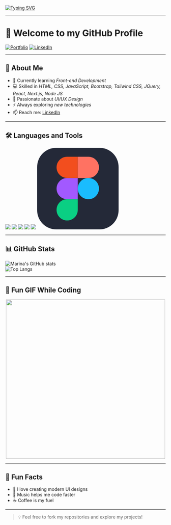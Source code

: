 [![Typing SVG](https://readme-typing-svg.herokuapp.com?size=30&duration=4000&color=F70D6A&center=true&vCenter=true&width=800&lines=Hey+there!+I'm+Marina+Tarek;Front-end+Web+Developer;UI%2FUX+Design+Enthusiast;Always+learning+new+things)](https://git.io/typing-svg)

---

# 👋 Welcome to my GitHub Profile  

[![Portfolio](https://img.shields.io/badge/Portfolio-Visit-green?logo=google-chrome)](https://your-portfolio-link.com)
[![LinkedIn](https://img.shields.io/badge/LinkedIn-Profile-blue?logo=linkedin)](https://www.linkedin.com/in/marina-tarek-83a5a7320/)


---

## 🚀 About Me  
- 🌱 Currently learning *Front-end Development*  
- 💻 Skilled in *HTML, CSS, JavaScript, Bootstrap, Tailwind CSS, JQuery, React, Next.js, Node JS*  
- 🎨 Passionate about *UI/UX Design*  
- ⚡ Always exploring *new technologies*  
- 📫 Reach me: [LinkedIn](https://www.linkedin.com/in/marina-tarek-83a5a7320/)  

---

## 🛠 Languages and Tools  
<p align="left">
<img src="https://img.shields.io/badge/HTML5-E34F26?style=for-the-badge&logo=html5&logoColor=white" />
<img src="https://img.shields.io/badge/CSS3-1572B6?style=for-the-badge&logo=css3&logoColor=white" />
<img src="https://img.shields.io/badge/JavaScript-ES6-F7DF1E?style=for-the-badge&logo=javascript&logoColor=black" />
<img src="https://img.shields.io/badge/Git-F05032?style=for-the-badge&logo=git&logoColor=white" />
<img src="https://img.shields.io/badge/VS%20Code-007ACC?style=for-the-badge&logo=visualstudiocode&logoColor=white" />
<svg xmlns="http://www.w3.org/2000/svg" width="256" height="256" fill="none" viewBox="0 0 256 256"><rect width="256" height="256" fill="#242938" rx="60"/><g clip-path="url(#clip0_4_180)"><path fill="#0ACF83" d="M94.3467 228C112.747 228 127.68 213.067 127.68 194.667V161.333H94.3467C75.9467 161.333 61.0133 176.267 61.0133 194.667C61.0133 213.067 75.9467 228 94.3467 228Z"/><path fill="#A259FF" d="M61.0133 128C61.0133 109.6 75.9467 94.6667 94.3467 94.6667H127.68V161.333H94.3467C75.9467 161.333 61.0133 146.4 61.0133 128Z"/><path fill="#F24E1E" d="M61.0133 61.3333C61.0133 42.9333 75.9467 28 94.3467 28H127.68V94.6667H94.3467C75.9467 94.6667 61.0133 79.7333 61.0133 61.3333Z"/><path fill="#FF7262" d="M127.68 28H161.013C179.413 28 194.347 42.9333 194.347 61.3333C194.347 79.7333 179.413 94.6667 161.013 94.6667H127.68V28Z"/><path fill="#1ABCFE" d="M194.347 128C194.347 146.4 179.413 161.333 161.013 161.333C142.613 161.333 127.68 146.4 127.68 128C127.68 109.6 142.613 94.6667 161.013 94.6667C179.413 94.6667 194.347 109.6 194.347 128Z"/></g><defs><clipPath id="clip0_4_180"><rect width="133.36" height="200" fill="#fff" transform="translate(61 28)"/></clipPath></defs></svg>
</p>

---

## 📊 GitHub Stats  
![Marina's GitHub stats](https://github-readme-stats.vercel.app/api?username=Marina-tarek&show_icons=true&theme=radical)  
![Top Langs](https://github-readme-stats.vercel.app/api/top-langs/?username=Marina-tarek&layout=compact&theme=radical)

---

## 🎯 Fun GIF While Coding  
<p align="center">
<img src="https://media.giphy.com/media/qgQUggAC3Pfv687qPC/giphy.gif" width="500" />
</p>

---

## 📌 Fun Facts  
- 🎯 I love creating modern UI designs  
- 🎵 Music helps me code faster  
- ☕ Coffee is my fuel  

---

> 💡 Feel free to fork my repositories and explore my projects!
